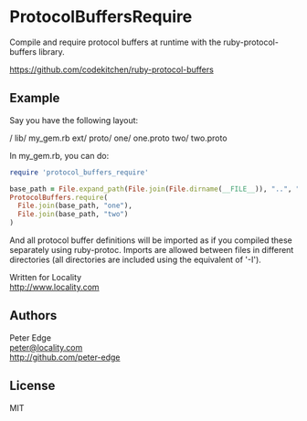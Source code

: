 # ProtocolBuffersRequire

Compile and require protocol buffers at runtime with the ruby-protocol-buffers library.

https://github.com/codekitchen/ruby-protocol-buffers

## Example

Say you have the following layout:

/
  lib/
    my_gem.rb
  ext/
    proto/
      one/
        one.proto
      two/
        two.proto

In my_gem.rb, you can do:

```ruby
require 'protocol_buffers_require'

base_path = File.expand_path(File.join(File.dirname(__FILE__)), "..", "ext", "proto")
ProtocolBuffers.require(
  File.join(base_path, "one"),
  File.join(base_path, "two")
)
```

And all protocol buffer definitions will be imported as if you compiled these separately
using ruby-protoc. Imports are allowed between files in different directories (all directories
are included using the equivalent of '-I').

Written for Locality  
http://www.locality.com

## Authors

Peter Edge  
peter@locality.com  
http://github.com/peter-edge

## License

MIT
